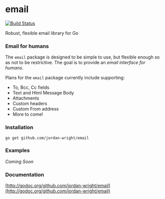 email
=====

[![Build Status](https://travis-ci.org/jordan-wright/email?branch=master)](https://travis-ci.org/jordan-wright/email/latest)

Robust, flexible email library for Go

### Email for humans
The ```email``` package is designed to be simple to use, but flexible enough so as not to be restrictive. The goal is to provide an *email interface for humans*.

Plans for the ```email``` package currently include supporting:
*  To, Bcc, Cc fields
*  Text and Html Message Body
*  Attachments
*  Custom headers
*  Custom From address
*  More to come!

### Installation
```go get github.com/jordan-wright/email```

### Examples
*Coming Soon*

### Documentation
[http://godoc.org/github.com/jordan-wright/email](http://godoc.org/github.com/jordan-wright/email)
